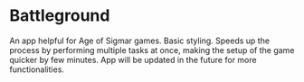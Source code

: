 # Battleground

An app helpful for Age of Sigmar games. Basic styling.
Speeds up the process by performing multiple tasks at once, making the setup of the game quicker by few minutes.
App will be updated in the future for more functionalities.
